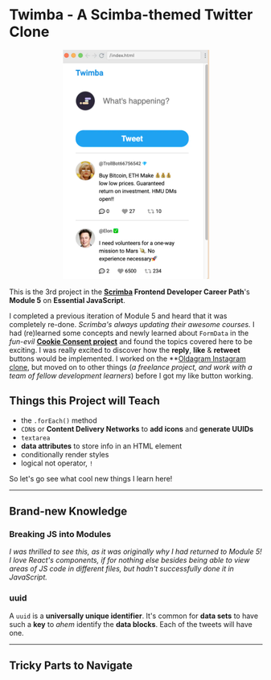 # Twimba - A Scimba-themed Twitter Clone

<div align="center"><img src="./screenshots/initial.png" alt="Twitter clone"></div>

This is the 3rd project in the **[Scrimba](https://scrimba.com/) Frontend Developer Career Path**'s **Module 5** on **Essential JavaScript**.

I completed a previous iteration of Module 5 and heard that it was completely re-done. _Scrimba's always updating their awesome courses._ I had (re)learned some concepts and newly learned about `FormData` in the _fun-evil_ **[Cookie Consent project](https://github.com/JoleneKearse/cookie-consent)** and found the topics covered here to be exciting. I was really excited to discover how the **reply**, **like** & **retweet** buttons would be implemented. I worked on the \*\*[Oldagram Instagram clone](https://github.com/JoleneKearse/oldagram), but moved on to other things (_a freelance project, and work with a team of fellow development learners_) before I got my like button working.

## Things this Project will Teach

- the `.forEach()` method
- `CDN`s or **Content Delivery Networks** to **add icons** and **generate UUIDs**
- `textarea`
- **data attributes** to store info in an HTML element
- conditionally render styles
- logical not operator, `!`

So let's go see what cool new things I learn here!

<hr>

## Brand-new Knowledge

### Breaking JS into Modules

_I was thrilled to see this, as it was originally why I had returned to Module 5! I love React's components, if for nothing else besides being able to view areas of JS code in different files, but hadn't successfully done it in JavaScript._

### uuid

A `uuid` is a **universally unique identifier**. It's common for **data sets** to have such a **key** to _ahem_ identify the **data blocks**. Each of the tweets will have one.

<hr>

## Tricky Parts to Navigate
